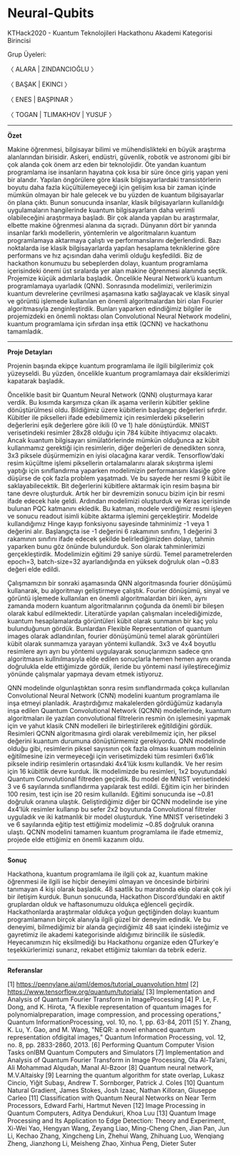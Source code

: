 # Neural-Qubits

KTHack2020 - Kuantum Teknolojileri Hackathonu Akademi Kategorisi Birincisi

Grup Üyeleri:

〈 ALARA | ZINDANCIOĞLU 〉

〈 BAŞAK | EKINCI 〉

〈 ENES | BAŞPINAR 〉

〈 TOGAN | TLIMAKHOV | YUSUF 〉

------------------------------------------------------------------------------------------------------------------------------------

**Özet**

Makine öğrenmesi, bilgisayar bilimi ve mühendislikteki en büyük araştırma alanlarından birisidir. Askeri, endüstri, güvenlik, robotik ve astronomi gibi bir çok alanda çok önem arz eden bir teknolojidir. Öte yandan kuantum programlama ise insanların hayatına çok kısa bir süre önce giriş yapan yeni bir alandır. Yapılan öngörülere göre klasik bilgisayarlardaki transistörlerin boyutu daha fazla küçültülemeyeceği için gelişim kısa bir zaman içinde mümkün olmayan bir hale gelecek ve bu yüzden de kuantum bilgisayarlar ön plana çıktı. 
Bunun sonucunda insanlar, klasik bilgisayarların kullanıldığı uygulamaların hangilerinde kuantum bilgisayarların daha verimli olabileceğini araştırmaya başladı. Bir çok alanda yapılan bu araştırmalar, elbette makine öğrenmesi alanına da sıçradı. Dünyanın dört bir yanında insanlar farklı modellerin, yöntemlerin ve algoritmaların kuantum programlamaya aktarmaya çalıştı ve performanslarını değerlendirdi. Bazı noktalarda ise klasik bilgisayarlarda yapılan hesaplama tekniklerine göre performans ve hız açısından daha verimli olduğu keşfedildi.
Biz de hackathon konumuzu bu sebeplerden dolayı, kuantum programlama içerisindeki önemi üst sıralarda yer alan makine öğrenmesi alanında seçtik. Projemize küçük adımlarla başladık. Öncelikle Neural Network’ü kuantum programlamaya uyarladık (QNN). Sonrasında modelimizi, verilerimizin kuantum devrelerine çevrilmesi aşamasına katkı sağlayacak ve klasik sinyal ve görüntü işlemede kullanılan en önemli algoritmalardan biri olan Fourier algoritmasıyla zenginleştirdik. Bunları yaparken edindiğimiz bilgiler ile projemizdeki en önemli noktası olan Convolutional Neural Network modelini, kuantum programlama için sıfırdan inşa ettik (QCNN) ve hackathonu tamamladık.

------------------------------------------------------------------------------------------------------------------------------------

**Proje Detayları**

Projenin başında ekipçe kuantum programlama ile ilgili bilgilerimiz çok yüzeyseldi. Bu yüzden, öncelikle kuantum programlamaya dair eksiklerimizi kapatarak başladık.  

Öncelikle basit bir Quantum Neural Network (QNN) oluşturmaya karar verdik. Bu kısımda karşımıza çıkan ilk aşama verilerin kübitler şekline dönüştürülmesi oldu. Bildiğimiz üzere kübitlerin başlangıç değerleri sıfırdır. Kübitler ile pikselleri ifade edebilmemiz için resimlerdeki piksellerin değerlerini eşik değerlere göre ikili (0 ve 1) hale dönüştürdük. MNIST verisetindeki resimler 28x28 olduğu için 784 kübite ihtiyacımız olacaktı. Ancak kuantum bilgisayarı simülatörlerinde mümkün olduğunca az kübit kullanmamız gerektiği için resimlerin, diğer değerleri de denedikten sonra, 3x3 piksele düşürmemizin en iyisi olacağına karar verdik. Tensorflow’daki resim küçültme işlemi piksellerin ortalamalarını alarak sıkıştırma işlemi yaptığı için sınıflandırma yaparken modelimizin performansını klasiğe göre düşürse de çok fazla problem yaşatmadı. Ve bu sayede her resmi 9 kübit ile saklayabilecektik. Bit değerlerini kübitlere aktarmak için resim başına bir tane devre oluşturduk. Artık her bir devremizin sonucu bizim için bir resmi ifade edecek hale geldi. Ardından modelimizi oluşturduk ve Keras içerisinde bulunan PQC katmanını ekledik. Bu katman, modele verdiğimiz resmi işleyen ve sonucu readout isimli kübite aktarma işlemini gerçekleştirir. Modelde kullandığımız Hinge kayıp fonksiyonu sayesinde tahminimiz -1 veya 1 değerini alır. Başlangıçta ise -1 değerini 6 rakamının sınıfını, 1 değerini 3 rakamının sınıfını ifade edecek şekilde belirlediğimizden dolayı, tahmin yaparken bunu göz önünde bulundurduk. Son olarak tahminlerimizi gerçekleştirdik. Modelimizin eğitimi 29 saniye sürdü. Temel parametrelerden epoch=3, batch-size=32 ayarlandığında en yüksek doğruluk olan ~0.83 değeri elde edildi.    

Çalışmamızın bir sonraki aşamasında QNN algoritmasında fourier dönüşümü kullanarak, bu algoritmayı geliştirmeye çalıştık. Fourier dönüşümü, sinyal ve görüntü işlemede kullanılan en önemli algoritmalardan biri iken, aynı zamanda modern kuantum algoritmalarının çoğunda da önemli bir bileşen olarak kabul edilmektedir. Literatürde yapılan çalışmaları incelediğimizde, kuantum hesaplamalarda görüntüleri kübit olarak sunmanın bir kaç yolu bulunduğunun gördük. Bunlardan Flexible Representation of quantum images olarak adlandırılan, fourier dönüşümünü temel alarak görüntüleri kübit olarak sunmamıza yarayan yöntemi kullandık. 3x3 ve 4x4 boyutlu resimlere ayrı ayrı bu yöntemi uygulayarak sonuçlarımızın sadece qnn algoritmasın kullnılmasıyla elde edilen sonuçlarla hemen hemen aynı oranda doğrulukla elde ettiğimizde gördük, ileride bu yöntemi nasıl iyileştireceğimiz yönünde çalışmalar yapmaya devam etmek istiyoruz.  

QNN modelinde olgunlaştıktan sonra resim sınıflandırmada çokça kullanılan Convolutional Neural Network (CNN) modelini kuantum programlama ile inşa etmeyi planladık. Araştırdığımız makalelerden gördüğümüz kadarıyla inşa edilen Quantum Convolutional Network (QCNN) modellerinde, kuantum algoritmaları ile yazılan convolutional filtrelerin resmin ön işlemesini yapmak için ve yahut klasik CNN modelleri ile birleştirilerek eğitildiğini gördük. Resimleri QCNN algoritmasına girdi olarak verebilmemiz için, her piksel değerini kuantum durumuna dönüştürmemiz gerekiyordu. QNN modelinde olduğu gibi, resimlerin piksel sayısının çok fazla olması kuantum modelinin eğitilmesine izin vermeyeceği için verisetimizdeki tüm resimleri 6x6’lık piksele indirip resimlerin ortasındaki 4x4’lük kısmı kullandık. Ve her resim için 16 kübitlik devre kurduk. İlk modelimizde bu resimleri, 1x2 boyutundaki Quantum Convolutional filtreden geçirdik. Bu model de MNIST verisetindeki 3 ve 6 sayılarında sınıflandırma yapılarak test edildi. Eğitim için her birinden 100 resim, test için ise 20 resim kullanıldı. Eğitimi sonucunda ise ~0.81 doğruluk oranına ulaştık. Geliştirdiğimiz diğer bir QCNN modelinde ise yine 4x4’lük resimler kullanıp bu sefer 2x2 boyutunda Convolutional filtreler uyguladık ve iki katmanlık bir model oluşturduk. Yine MNIST verisetindeki 3 ve 6 sayılarında eğitip test ettiğimiz modelimiz ~0.85 doğruluk oranına ulaştı. QCNN modelini tamamen kuantum programlama ile ifade etmemiz, projede elde ettiğimiz en önemli kazanım oldu. 

------------------------------------------------------------------------------------------------------------------------------------

**Sonuç**

Hackathona, kuantum programlama ile ilgili çok az, kuantum makine öğrenmesi ile ilgili ise hiçbir deneyimi olmayan ve öncesinde birbirini tanımayan 4 kişi olarak başladık. 48 saatlik bu maratonda ekip olarak çok iyi bir iletişim kurduk. Bunun sonucunda, Hackathon Discord’dundaki en aktif gruplardan olduk ve haftasonumuzu oldukça eğlenceli geçirdik. Hackathonlarda araştırmalar oldukça yoğun geçtiğinden dolayı kuantum programlamanın birçok alanıyla ilgili güzel bir deneyim edindik. Ve bu deneyimi, bilmediğimiz bir alanda geçirdiğimiz 48 saat içindeki isteğimiz ve gayretimiz ile akademi kategorisinde aldığımız birincilik ile süsledik. Heyecanımızın hiç eksilmediği bu Hackathonu organize eden QTurkey'e teşekkürlerimizi sunarız, rekabet ettiğimiz takımları da tebrik ederiz.

------------------------------------------------------------------------------------------------------------------------------------

**Referanslar**

[1] https://pennylane.ai/qml/demos/tutorial_quanvolution.html
[2] https://www.tensorflow.org/quantum/tutorials/
[3] Implementation and Analysis of Quantum Fourier Transform in ImageProcessing
[4] P. Le, F. Dong, and K. Hirota, "A flexible representation of quantum images for polynomialpreparation, image compression, and processing operations," Quantum InformationProcessing, vol. 10, no. 1, pp. 63-84, 2011
[5] Y. Zhang, K. Lu, Y. Gao, and M. Wang, "NEQR: a novel enhanced quantum representation ofdigital images," Quantum Information Processing, vol. 12, no. 8, pp. 2833-2860, 2013.
[6] Performing Quantum Computer Vision Tasks onIBM Quantum Computers and Simulators
[7] Implementation and Analysis of Quantum Fourier Transform in Image Processing, Ola Al-Ta’ani, Ali Mohammad Alqudah, Manal Al-Bzoor
[8] Quantum neural network, M.V.Altaisky
[9] Learning the quantum algorithm for state overlap, Lukasz Cincio, Yiğit Subaşı, Andrew T. Sornborger, Patrick J. Coles
[10] Quantum Natural Gradient, James Stokes, Josh Izaac, Nathan Killoran, Giuseppe Carleo
[11] Classification with Quantum Neural Networks on Near Term Processors, Edward Farhi, Hartmut Neven
[12] Image Processing in Quantum Computers, Aditya Dendukuri, Khoa Luu
[13] Quantum Image Processing and Its Application to Edge Detection: Theory and Experiment, Xi-Wei Yao, Hengyan Wang, Zeyang Liao, Ming-Cheng Chen, Jian Pan, Jun Li, Kechao Zhang, Xingcheng Lin, Zhehui Wang, Zhihuang Luo, Wenqiang Zheng, Jianzhong Li, Meisheng Zhao, Xinhua Peng, Dieter Suter

